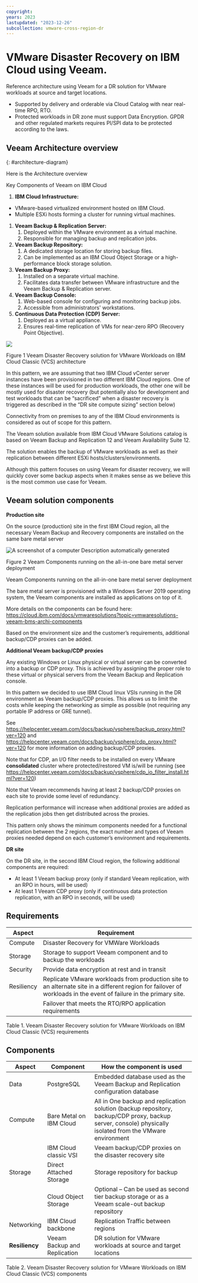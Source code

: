 ```yaml
---
copyright:
years: 2023
lastupdated: "2023-12-26"
subcollection: vmware-cross-region-dr
---
```


# VMware Disaster Recovery on IBM Cloud using Veeam.

Reference architecture using Veeam for a DR solution for VMware workloads at source and target locations.

-   Supported by delivery and orderable via Cloud Catalog with near real-time RPO, RTO.
-   Protected workloads in DR zone must support Data Encryption. GPDR and other regulated markets requires PI/SPI data to be protected according to the laws.

## Veeam Architecture overview

{: \#architecture-diagram}

Here is the Architecture overview

Key Components of Veeam on IBM Cloud

1.  **IBM Cloud Infrastructure:**
-   VMware-based virtualized environment hosted on IBM Cloud.
-   Multiple ESXi hosts forming a cluster for running virtual machines.
1.  **Veeam Backup & Replication Server:**
    1.  Deployed within the VMware environment as a virtual machine.
    2.  Responsible for managing backup and replication jobs.
2.  **Veeam Backup Repository:**
    1.  A dedicated storage location for storing backup files.
    2.  Can be implemented as an IBM Cloud Object Storage or a high-performance block storage solution.
3.  **Veeam Backup Proxy:**
    1.  Installed on a separate virtual machine.
    2.  Facilitates data transfer between VMware infrastructure and the Veeam Backup & Replication server.
4.  **Veeam Backup Console:**
    1.  Web-based console for configuring and monitoring backup jobs.
    2.  Accessible from administrators' workstations.
5.  **Continuous Data Protection (CDP) Server:**
    1.  Deployed as a virtual appliance.
    2.  Ensures real-time replication of VMs for near-zero RPO (Recovery Point Objective).

![](image/417fd3cc28829d56969ad08955b08753.png)

Figure 1 Veeam Disaster Recovery solution for VMware Workloads on IBM Cloud Classic (VCS) architecture

In this pattern, we are assuming that two IBM Cloud vCenter server instances have been provisioned in two different IBM Cloud regions. One of these instances will be used for production workloads, the other one will be mostly used for disaster recovery (but potentially also for development and test workloads that can be “sacrificed” when a disaster recovery is triggered as described in the “DR site compute sizing” section below)

Connectivity from on premises to any of the IBM Cloud environments is considered as out of scope for this pattern.

The Veeam solution available from IBM Cloud VMware Solutions catalog is based on Veeam Backup and Replication 12 and Veeam Availability Suite 12.

The solution enables the backup of VMware workloads as well as their replication between different ESXi hosts/clusters/environments.

Although this pattern focuses on using Veeam for disaster recovery, we will quickly cover some backup aspects when it makes sense as we believe this is the most common use case for Veeam.

## Veeam solution components

**Production site**

On the source (production) site in the first IBM Cloud region, all the necessary Veeam Backup and Recovery components are installed on the same bare metal server

![A screenshot of a computer Description automatically generated](image/f0e10e1a1790f942e80d6bea9c8d7cf9.png)

Figure 2 Veeam Components running on the all-in-one bare metal server deployment

Veeam Components running on the all-in-one bare metal server deployment

The bare metal server is provisioned with a Windows Server 2019 operating system, the Veeam components are installed as applications on top of it.

More details on the components can be found here: <https://cloud.ibm.com/docs/vmwaresolutions?topic=vmwaresolutions-veeam-bms-archi-components>

Based on the environment size and the customer’s requirements, additional backup/CDP proxies can be added.

**Additional Veeam backup/CDP proxies**

Any existing Windows or Linux physical or virtual server can be converted into a backup or CDP proxy. This is achieved by assigning the proper role to these virtual or physical servers from the Veeam Backup and Replication console.

In this pattern we decided to use IBM Cloud linux VSIs running in the DR environment as Veeam backup/CDP proxies. This allows us to limit the costs while keeping the networking as simple as possible (not requiring any portable IP address or GRE tunnel).

See <https://helpcenter.veeam.com/docs/backup/vsphere/backup_proxy.html?ver=120> and <https://helpcenter.veeam.com/docs/backup/vsphere/cdp_proxy.html?ver=120> for more information on adding backup/CDP proxies.

Note that for CDP, an I/O filter needs to be installed on every VMware **consolidated** cluster where protected/restored VM is/will be running (see <https://helpcenter.veeam.com/docs/backup/vsphere/cdp_io_filter_install.html?ver=120>)

Note that Veeam recommends having at least 2 backup/CDP proxies on each site to provide some level of redundancy.

Replication performance will increase when additional proxies are added as the replication jobs then get distributed across the proxies.

This pattern only shows the minimum components needed for a functional replication between the 2 regions, the exact number and types of Veeam proxies needed depend on each customer’s environment and requirements.

**DR site**

On the DR site, in the second IBM Cloud region, the following additional components are required:

-   At least 1 Veeam backup proxy (only if standard Veeam replication, with an RPO in hours, will be used)
-   At least 1 Veeam CDP proxy (only if continuous data protection replication, with an RPO in seconds, will be used)

## Requirements

| **Aspect** | **Requirement**                                                                                                                                                   |
|------------|-------------------------------------------------------------------------------------------------------------------------------------------------------------------|
| Compute    | Disaster Recovery for VMWare Workloads                                                                                                                            |
| Storage    | Storage to support Veeam component and to backup the workloads                                                                                                    |
| Security   | Provide data encryption at rest and in transit                                                                                                                    |
| Resiliency | Replicate VMware workloads from production site to an alternate site in a different region for failover of workloads in the event of failure in the primary site. |
|            | Failover that meets the RTO/RPO application requirements                                                                                                          |

Table 1. Veeam Disaster Recovery solution for VMware Workloads on IBM Cloud Classic (VCS) requirements

## Components

| **Aspect**     | **Component**                | **How the component is used**                                                                                                                            |
|----------------|------------------------------|----------------------------------------------------------------------------------------------------------------------------------------------------------|
| Data           | PostgreSQL                   | Embedded database used as the Veeam Backup and Replication configuration database                                                                        |
| Compute        | Bare Metal on IBM Cloud      | All in One backup and replication solution (backup repository, backup/CDP proxy, backup server, console) physically isolated from the VMware environment |
|                | IBM Cloud classic VSI        | Veeam backup/CDP proxies on the disaster recovery site                                                                                                   |
| Storage        | Direct Attached Storage      | Storage repository for backup                                                                                                                            |
|                | Cloud Object Storage         | Optional – Can be used as second tier backup storage or as a Veeam scale-out backup repository                                                           |
| Networking     | IBM Cloud backbone           | Replication Traffic between regions                                                                                                                      |
| **Resiliency** | Veeam Backup and Replication | DR solution for VMware workloads at source and target locations                                                                                          |

Table 2. Veeam Disaster Recovery solution for VMware Workloads on IBM Cloud Classic (VCS) components

